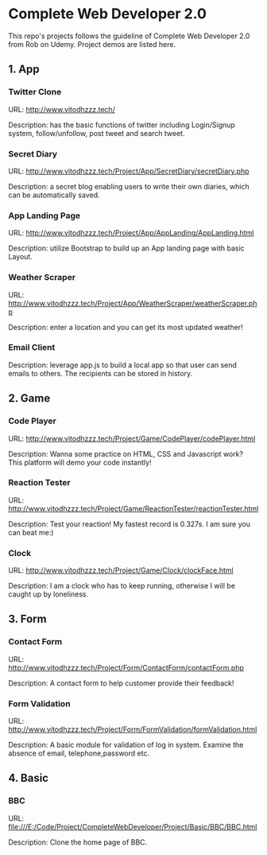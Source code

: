 # Complete Web Developer 2.0
This repo's projects follows the guideline of Complete Web Developer 2.0  from Rob on Udemy. Project demos are listed here.



## 1. App

### Twitter Clone

URL: <http://www.vitodhzzz.tech/>

Description: has the basic functions of twitter including Login/Signup system, follow/unfollow, post tweet and search tweet.



### Secret Diary

URL: <http://www.vitodhzzz.tech/Project/App/SecretDiary/secretDiary.php>

Description: a secret blog enabling users to write their own diaries, which can be automatically saved.



### App Landing Page

URL: <http://www.vitodhzzz.tech/Project/App/AppLanding/AppLanding.html>

Description: utilize Bootstrap to build up an App landing page with basic Layout.



### Weather Scraper

URL: <http://www.vitodhzzz.tech/Project/App/WeatherScraper/weatherScraper.php>

Description: enter a location and you can get its most updated weather!



### Email Client

Description: leverage app.js to build a local app so that user can send emails to others. The recipients can be stored in history.



## 2. Game

### Code Player

URL: <http://www.vitodhzzz.tech/Project/Game/CodePlayer/codePlayer.html>

Description: Wanna some practice on HTML, CSS and Javascript work? This platform will demo your code instantly!



### Reaction Tester

URL: <http://www.vitodhzzz.tech/Project/Game/ReactionTester/reactionTester.html>

Description: Test your reaction! My fastest record is 0.327s. I am sure you can beat me:)



### Clock

URL: <http://www.vitodhzzz.tech/Project/Game/Clock/clockFace.html>

Description: I am a clock who has to keep running, otherwise I will be caught up by loneliness.





## 3. Form

### Contact Form

URL: <http://www.vitodhzzz.tech/Project/Form/ContactForm/contactForm.php>

Description: A contact form to help customer provide their feedback!



### Form Validation

URL: <http://www.vitodhzzz.tech/Project/Form/FormValidation/formValidation.html>

Description: A basic module for validation of log in system. Examine the absence of email, telephone,password etc.





## 4. Basic

### BBC

URL: <file:///E:/Code/Project/CompleteWebDeveloper/Project/Basic/BBC/BBC.html>

Description: Clone the home page of BBC.